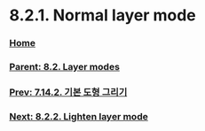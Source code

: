 # 8.2.1. Normal layer mode

### [Home](./00-home.md)
### [Parent: 8.2. Layer modes](./08-02-00-layer-modes.md)
### [Prev: 7.14.2. 기본 도형 그리기](./07-14-02-creating-a-basic-shape.md)
### [Next: 8.2.2. Lighten layer mode](./08-02-02-lighten-layer-mode.md)
